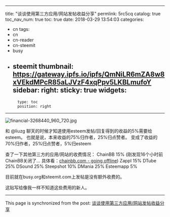 
---
title: "谈谈使用第三方应用/网站发帖收益分享"
permlink: 5rc5cq
catalog: true
toc_nav_num: true
toc: true
date: 2018-03-29 13:54:03
categories:
- cn
tags:
- cn
- cn-reader
- cn-steemit
- busy
- steemit
thumbnail: https://gateway.ipfs.io/ipfs/QmNiLR6mZA8w8xVEkdMPcR85aLJVzF4xqPpv5LKBLmufoY
sidebar:
    right:
        sticky: true
widgets:
    -
        type: toc
        position: right
---


![financial-3268440_960_720.jpg](https://gateway.ipfs.io/ipfs/QmNiLR6mZA8w8xVEkdMPcR85aLJVzF4xqPpv5LKBLmufoY)

和 @liuzg 聊天的时候才知道使用esteem发帖/回复得到的收益的5%需要给esteem。
也就是说，本来收益的75%归作者，25%归点赞者。
变成了收益的70%归作者，25%归点赞者，5%归esteem

查了一下其他第三方的应用/网站的收费情况：
ChainBB 15% (刚发现16个小时前ChainBB关闭了... 具体看：[chainbb.com - going offline](https://steemit.com/chainbb/@jesta/chainbb-com-going-offline))
Zappl 15%
DTube 25%
DSound 25%
Steepshot 10%
DMania 25%
Esteemapp 5%

目前就在busy.org和steemit.com上发帖是没有额外收费的。

这贴写给像我一样不知道这些费用的新人。

- - -

This page is synchronized from the post: [谈谈使用第三方应用/网站发帖收益分享](https://steemit.com/@ericet/5rc5cq)
